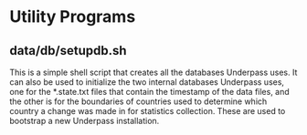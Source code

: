 # Utility Programs

## data/db/setupdb.sh

This is a simple shell script that creates all the databases Underpass
uses. It can also be used to initialize the two internal databases
Underpass uses, one for the *.state.txt files that contain the
timestamp of the data files, and the other is for the boundaries of
countries used to determine which country a change was made in for
statistics collection. These are used to bootstrap a new Underpass
installation.

